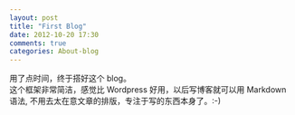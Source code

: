 ```yaml
---
layout: post
title: "First Blog"
date: 2012-10-20 17:30
comments: true
categories: About-blog
---
```


用了点时间，终于搭好这个 blog。  
这个框架非常简洁，感觉比 Wordpress 好用，以后写博客就可以用 Markdown 语法, 不用去太在意文章的排版，专注于写的东西本身了。:-)

